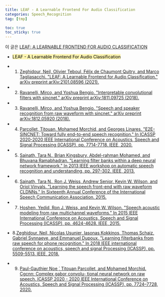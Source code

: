 ```yaml
---
title: LEAF - A Learnable Frontend For Audio Classification
categories: Speech_Recognition
tag: [tmp]

toc: true
toc_sticky: true
---
```


이 글은 [LEAF: A LEARNABLE FRONTEND FOR AUDIO CLASSIFICATION](https://arxiv.org/pdf/2101.08596)

- <mark style='background-color: #fff5b1'> LEAF - A Learnable Frontend For Audio Classification </mark>

- 1. [Zeghidour, Neil, Olivier Teboul, Félix de Chaumont Quitry, and Marco Tagliasacchi. "LEAF: A Learnable Frontend for Audio Classification." arXiv preprint arXiv:2101.08596 (2021).](https://arxiv.org/pdf/2101.08596)

- 2. [Ravanelli, Mirco, and Yoshua Bengio. "Interpretable convolutional filters with sincnet." arXiv preprint arXiv:1811.09725 (2018).](https://arxiv.org/pdf/1811.09725)

- 3. [Ravanelli, Mirco, and Yoshua Bengio. "Speech and speaker recognition from raw waveform with sincnet." arXiv preprint arXiv:1812.05920 (2018).](https://arxiv.org/pdf/1812.05920)

- 4. [Parcollet, Titouan, Mohamed Morchid, and Georges Linares. "E2E-SINCNET: Toward fully end-to-end speech recognition." In ICASSP 2020-2020 IEEE International Conference on Acoustics, Speech and Signal Processing (ICASSP), pp. 7714-7718. IEEE, 2020.](https://ieeexplore.ieee.org/stampPDF/getPDF.jsp?tp=&arnumber=9053954&ref=aHR0cHM6Ly9pZWVleHBsb3JlLmllZWUub3JnL2Fic3RyYWN0L2RvY3VtZW50LzkwNTM5NTQ/Y2FzYV90b2tlbj1BYmw5NTRvTWxxNEFBQUFBOjNQTzRkTHBLQUpJZlFzeGdmS3RZNkhkT2VMQTgzVXl3Z01lMjc4WWpWSkZ2VGt2b3ZOdEtTYU9RWjIyU0FiczVfd25vRkpZejBfcjF3QQ==)

- 5. [Sainath, Tara N., Brian Kingsbury, Abdel-rahman Mohamed, and Bhuvana Ramabhadran. "Learning filter banks within a deep neural network framework." In 2013 IEEE workshop on automatic speech recognition and understanding, pp. 297-302. IEEE, 2013.](https://ieeexplore.ieee.org/abstract/document/6707746?casa_token=HdyKapVCkUoAAAAA:_dykPJHmordtN-eDg0C8-5B7By8DodG4TZAZG7NkE6EJ6Qii1eqO06XkJAtFLJIhTPBTYqC2OQKHlQ)

- 6. [Sainath, Tara N., Ron J. Weiss, Andrew Senior, Kevin W. Wilson, and Oriol Vinyals. "Learning the speech front-end with raw waveform CLDNNs." In Sixteenth Annual Conference of the International Speech Communication Association. 2015.](https://research.google.com/pubs/archive/43960.pdf)

- 7. [Hoshen, Yedid, Ron J. Weiss, and Kevin W. Wilson. "Speech acoustic modeling from raw multichannel waveforms." In 2015 IEEE International Conference on Acoustics, Speech and Signal Processing (ICASSP), pp. 4624-4628. IEEE, 2015.](https://ieeexplore.ieee.org/stampPDF/getPDF.jsp?tp=&arnumber=7178847&ref=aHR0cHM6Ly9pZWVleHBsb3JlLmllZWUub3JnL2Fic3RyYWN0L2RvY3VtZW50LzcxNzg4NDc/Y2FzYV90b2tlbj1XUGhkZGNXektYWUFBQUFBOm9fSEVuZWhCYzhFUkl5bVlyTzAyR1Nidm9malZQNGstVWE4a1VvTVJJckY4R21aTGpjMUU5RmtvQzN3ckM5OWo5MG5SRDBmeVNLYjhyUQ==)

- 8.[Zeghidour, Neil, Nicolas Usunier, Iasonas Kokkinos, Thomas Schaiz, Gabriel Synnaeve, and Emmanuel Dupoux. "Learning filterbanks from raw speech for phone recognition." In 2018 IEEE international conference on acoustics, speech and signal Processing (ICASSP), pp. 5509-5513. IEEE, 2018.](https://arxiv.org/pdf/1711.01161)

- 9. [Paul-Gauthier Noe ́, Titouan Parcollet, and Mohamed Morchid. Cgcnn: Complex gabor convolu- tional neural network on raw speech. ICASSP 2020 - 2020 IEEE International Conference on Acoustics, Speech and Signal Processing (ICASSP), pp. 7724–7728, 2020.](https://arxiv.org/pdf/2002.04569)
